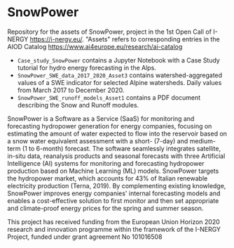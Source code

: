 # SnowPower

Repository for the assets of SnowPower, project in the 1st Open Call of I-NERGY https://i-nergy.eu/.
"Assets" refers to corresponding entries in the AIOD Catalog https://www.ai4europe.eu/research/ai-catalog

- `Case_study_SnowPower` contains a Jupyter Notebook with a Case Study tutorial for hydro energy forecasting in the Alps.
- `SnowPower_SWE_data_2017_2020_Asset3` contains watershed-aggregated values of a SWE indicator for selected Alpine watersheds. Daily values from March 2017 to December 2020.
- `SnowPower_SWE_runoff_models_Asset1` contains a PDF document describing the Snow and Runoff modules.

SnowPower is a Software as a Service (SaaS) for monitoring and forecasting hydropower generation for energy companies, focusing on estimating the amount of water expected to flow into the reservoir based on a snow water equivalent assessment with a short- (7-day) and medium-term (1 to 6-month) forecast. The software seamlessly integrates satellite, in-situ data, reanalysis products and seasonal forecasts with three Artificial Intelligence (AI) systems for monitoring and forecasting hydropower production based on Machine Learning (ML) models. SnowPower targets the hydropower market, which accounts for 43% of Italian renewable electricity production (Terna, 2019). By complementing existing knowledge, SnowPower improves energy companies' internal forecasting models and enables a cost-effective solution to first monitor and then set appropriate and climate-proof energy prices for the spring and summer season.



This project has received funding from the European Union Horizon 2020 research and innovation programme within the framework of the I-NERGY Project, funded under grant agreement No 101016508
